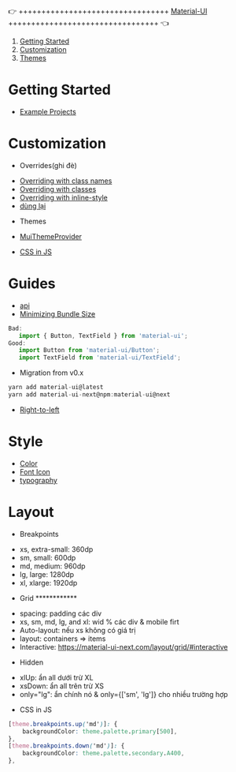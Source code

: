 👉 +++++++++++++++++++++++++++++++++ [Material-UI](http://www.material-ui.com) +++++++++++++++++++++++++++++++++ 👈

1. [Getting Started](#getting-started)
1. [Customization](#customization)
1. [Themes](#themes)

# Getting Started
- [Example Projects](https://material-ui-next.com/getting-started/example-projects/#example-projects)

# Customization

- Overrides(ghi đè)

+ [Overriding with class names](https://material-ui-next.com/customization/overrides/#overriding-with-class-names)
+ [Overriding with classes](https://material-ui-next.com/customization/overrides/#overriding-with-classes)
+ [Overriding with inline-style](https://material-ui-next.com/customization/overrides/#overriding-with-inline-style)
+ [dùng lại](https://material-ui-next.com/customization/overrides/#2-specific-variation-of-a-component)
- Themes
+ [MuiThemeProvider](https://material-ui-next.com/customization/themes/)

- [CSS in JS](https://material-ui-next.com/customization/css-in-js/)

# Guides
- [api](https://material-ui-next.com/guides/api/)
- [Minimizing Bundle Size](https://material-ui-next.com/guides/minimizing-bundle-size/)
```js
Bad:
   import { Button, TextField } from 'material-ui';
Good:
   import Button from 'material-ui/Button';
   import TextField from 'material-ui/TextField';
```
- Migration from v0.x
```js
yarn add material-ui@latest
yarn add material-ui-next@npm:material-ui@next
```
- [Right-to-left](https://material-ui-next.com/guides/right-to-left/)

# Style
- [Color](https://material-ui-next.com/style/color/#color)
- [Font Icon](https://material-ui-next.com/style/icons/)
- [typography](https://material-ui-next.com/style/typography/#typography)

# Layout
- Breakpoints
+ xs, extra-small: 360dp
+ sm, small: 600dp
+ md, medium: 960dp
+ lg, large: 1280dp
+ xl, xlarge: 1920dp

- Grid ************
+ spacing: padding các div
+ xs, sm, md, lg, and xl: wid % các div & mobile firt
+ Auto-layout: nếu xs không có giá trị
+ layout: containers => items
+ Interactive: https://material-ui-next.com/layout/grid/#interactive

- Hidden
+ xlUp: ẩn all dưới trừ XL
+ xsDown: ẩn all trên trừ XS
+ only="lg": ẩn chính nó & only={['sm', 'lg']} cho nhiều trường hợp

- CSS in JS
```css
[theme.breakpoints.up('md')]: {
    backgroundColor: theme.palette.primary[500],
},
[theme.breakpoints.down('md')]: {
    backgroundColor: theme.palette.secondary.A400,
},
```